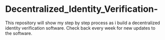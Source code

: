 # Decentralized_Identity_Verification-
This repository will show my step by step process as i build a decentralized identity verification software. Check back every week for new updates to the software. 
